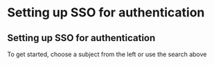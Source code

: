# Setting up SSO for authentication

##  Setting up SSO for authentication

To get started, choose a subject from the left or use the search above


